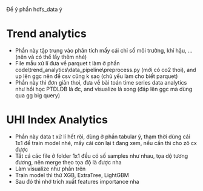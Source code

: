 Để ý phần hdfs_data ý

# Trend analytics
- Phần này tập trung vào phân tích mấy cái chỉ số môi trường, khí hậu, ... (nên và có thể lấy thêm nhé)
- File mẫu xử lí đưa về parquet t làm ở phần code\trend_analytics\data_pipeline\preprocess.py (mới có co2 thoi), and up lên ggc nên để csv cũng k sao (chủ yếu làm cho biết parquet)
- Phần này thì đơn giản thoi, đưa về bài toán time series data analytics như hồi học PTDLDB là đc, and visualize là xong (đáp lên ggc mà dùng qua gg big query)

# UHI Index Analytics
- Phần này data t xử lí hết ròi, dùng ở phần tabular ý, thạm thời dùng cái 1x1 để train model nhé, mấy cái còn lại t đang xem, nếu cần thì cho zô cx được
- Tất cá các file ở folder 1x1 đều có số samples như nhau, tọa dộ tương đương, nên merge theo tọa độ là được nha
- Làm visualize như phần trên
- Train model thì thử XGB, ExtraTree, LightGBM
- Sau đó thì nhớ trích xuất features importance nha